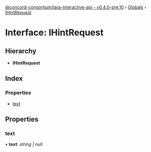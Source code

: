 [@concord-consortium/lara-interactive-api - v0.4.0-pre.10](../README.md) › [Globals](../globals.md) › [IHintRequest](ihintrequest.md)

# Interface: IHintRequest

## Hierarchy

* **IHintRequest**

## Index

### Properties

* [text](ihintrequest.md#text)

## Properties

###  text

• **text**: *string | null*
